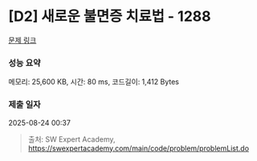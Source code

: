 # [D2] 새로운 불면증 치료법 - 1288 

[문제 링크](https://swexpertacademy.com/main/code/problem/problemDetail.do?contestProbId=AV18_yw6I9MCFAZN) 

### 성능 요약

메모리: 25,600 KB, 시간: 80 ms, 코드길이: 1,412 Bytes

### 제출 일자

2025-08-24 00:37



> 출처: SW Expert Academy, https://swexpertacademy.com/main/code/problem/problemList.do